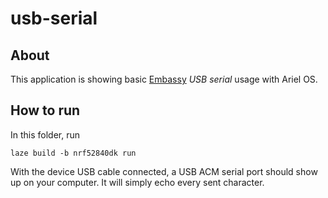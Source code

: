 # usb-serial

## About

This application is showing basic
[Embassy](https://github.com/embassy-rs/embassy) _USB serial_ usage with Ariel OS.

## How to run

In this folder, run

    laze build -b nrf52840dk run

With the device USB cable connected, a USB ACM serial port should show up on
your computer.
It will simply echo every sent character.
